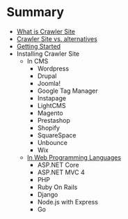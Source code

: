 # Summary

* [What is Crawler Site](README.md)
* [Crawler Site vs. alternatives](chapter1.md)
* [Getting Started](getting-started.md)
* Installing Crawler Site
  * In CMS
    * Wordpress
    * Drupal
    * Joomla!
    * Google Tag Manager
    * Instapage
    * LightCMS
    * Magento
    * Prestashop
    * Shopify
    * SquareSpace
    * Unbounce
    * Wix
  * [In Web Programming Languages](in-web-programming-languages.md)
    * ASP.NET Core 
    * ASP.NET MVC 4
    * PHP
    * Ruby On Rails
    * Django
    * Node.js with Express
    * Go

